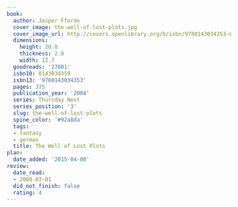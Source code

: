 ```yaml
---
book:
  author: Jasper Fforde
  cover_image: the-well-of-lost-plots.jpg
  cover_image_url: http://covers.openlibrary.org/b/isbn/9780143034353-L.jpg
  dimensions:
    height: 20.0
    thickness: 2.8
    width: 12.7
  goodreads: '27001'
  isbn10: 0143034359
  isbn13: '9780143034353'
  pages: 375
  publication_year: '2004'
  series: Thursday Next
  series_position: '3'
  slug: the-well-of-lost-plots
  spine_color: '#92a8da'
  tags:
  - fantasy
  - german
  title: The Well of Lost Plots
plan:
  date_added: '2015-04-08'
review:
  date_read:
  - 2008-03-01
  did_not_finish: false
  rating: 4
---
```

